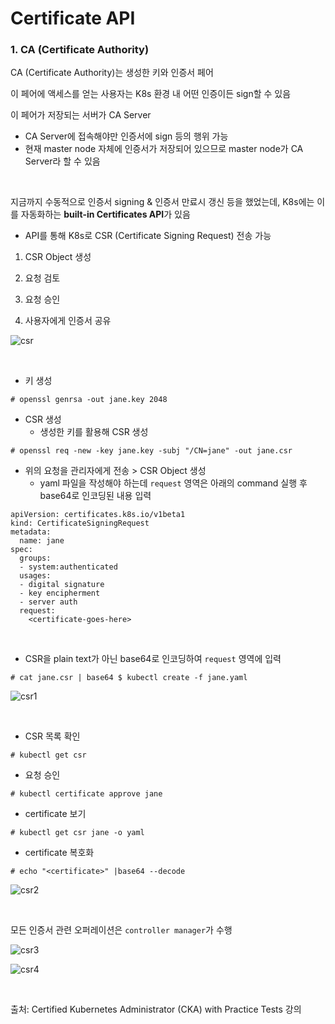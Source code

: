 # Certificate API

### 1. CA (Certificate Authority)

CA (Certificate Authority)는 생성한 키와 인증서 페어

이 페어에 액세스를 얻는 사용자는 K8s 환경 내 어떤 인증이든 sign할 수 있음

이 페어가 저장되는 서버가 CA Server

- CA Server에 접속해야만 인증서에 sign 등의 행위 가능
- 현재 master node 자체에 인증서가 저장되어 있으므로 master node가 CA Server라 할 수 있음

<br>

지금까지 수동적으로 인증서 signing & 인증서 만료시 갱신 등을 했었는데, K8s에는 이를 자동화하는 **built-in Certificates API**가 있음

- API를 통해 K8s로 CSR (Certificate Signing Request) 전송 가능

1) CSR Object 생성

2) 요청 검토

3) 요청 승인

4) 사용자에게 인증서 공유

![csr](https://github.com/kodekloudhub/certified-kubernetes-administrator-course/raw/master/images/csr.PNG)

<br>

- 키 생성

```
# openssl genrsa -out jane.key 2048
```

- CSR 생성
  - 생성한 키를 활용해 CSR 생성

```
# openssl req -new -key jane.key -subj "/CN=jane" -out jane.csr 
```

- 위의 요청을 관리자에게 전송 > CSR Object 생성 
  - yaml 파일을 작성해야 하는데 `request` 영역은 아래의 command 실행 후 base64로 인코딩된 내용 입력

```
apiVersion: certificates.k8s.io/v1beta1
kind: CertificateSigningRequest
metadata:
  name: jane
spec:
  groups:
  - system:authenticated
  usages:
  - digital signature
  - key encipherment
  - server auth
  request:
    <certificate-goes-here>
```

<br>

- CSR을 plain text가 아닌 base64로 인코딩하여 `request` 영역에 입력

```
# cat jane.csr | base64 $ kubectl create -f jane.yaml
```

![csr1](https://github.com/kodekloudhub/certified-kubernetes-administrator-course/raw/master/images/csr1.PNG)

<br>

- CSR 목록 확인

```
# kubectl get csr
```

- 요청 승인

```
# kubectl certificate approve jane
```

- certificate 보기

```
# kubectl get csr jane -o yaml
```

- certificate 복호화

```
# echo "<certificate>" |base64 --decode
```

![csr2](https://github.com/kodekloudhub/certified-kubernetes-administrator-course/raw/master/images/csr2.PNG)

<br>

모든 인증서 관련 오퍼레이션은 `controller manager`가 수행

![csr3](https://github.com/kodekloudhub/certified-kubernetes-administrator-course/raw/master/images/csr3.PNG)

![csr4](https://github.com/kodekloudhub/certified-kubernetes-administrator-course/raw/master/images/csr4.PNG)

<br>

출처:  Certified Kubernetes Administrator (CKA) with Practice Tests 강의